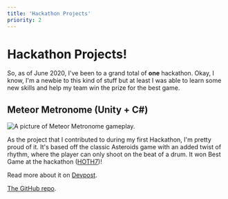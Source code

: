 ```yaml
---
title: 'Hackathon Projects'
priority: 2
---
```

# Hackathon Projects!

So, as of June 2020, I've been to a grand total of **one** hackathon. Okay, I know, I'm
a newbie to this kind of stuff but at least I was able to learn some new skills and
help my team win the prize for the best game.

## Meteor Metronome (Unity + C#)

![A picture of Meteor Metronome gameplay.](/images/meteor_metronome.jpg)

As the project that I contributed to during my first Hackathon, I'm pretty proud of
it. It's based off the classic Asteroids game with an added twist of rhythm,
where the player can only shoot on the beat of a drum. It won Best Game
at the hackathon ([HOTH7](https://hoth7.devpost.com/))!

Read more about it on [Devpost](https://devpost.com/software/meteor-metronome).

[The GitHub repo](https://github.com/Lancival/HOTHVII).
